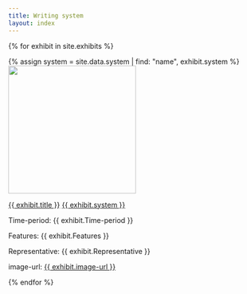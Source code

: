 ```yaml
---
title: Writing system
layout: index
---
```


{% for exhibit in site.exhibits %}

  {% assign system = site.data.system | find: "name", exhibit.system %}
  <a href = "{{ exhibit.url | relative_url }}"><img src="{{ exhibit.image-url }}" width = 256></a>
  <p><a href = "{{ exhibit.url | relative_url }}">{{ exhibit.title }}</a>  <a href = "{{ system.homepage }}">{{ exhibit.system }}</a></p>

  <p>Time-period: {{ exhibit.Time-period }}</p>
  <p>Features: {{ exhibit.Features }}</p>
  <p>Representative: {{ exhibit.Representative }}</p>
  <p>image-url: <a href="{{ exhibit.image-url }}">{{ exhibit.image-url }}</a></p>



{% endfor %}
